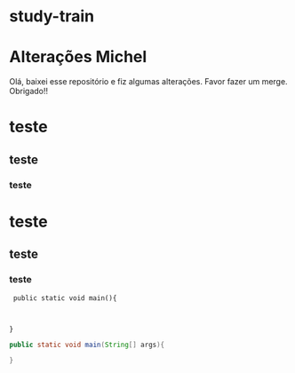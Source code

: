 # study-train

# Alterações Michel

Olá, baixei esse repositório e fiz algumas alterações.
Favor fazer um merge. Obrigado!!

<h1> teste </h1>
<h2> teste </h2>
<h3> teste </h3>

# teste

## teste

### teste

<code> public static void main(){

} </code>

```java
public static void main(String[] args){

}
```